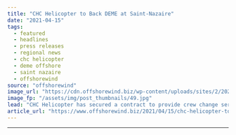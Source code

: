 ```yaml
---
title: "CHC Helicopter to Back DEME at Saint-Nazaire"
date: "2021-04-15"
tags: 
  - featured
  - headlines
  - press releases
  - regional news
  - chc helicopter
  - deme offshore
  - saint nazaire
  - offshorewind
source: "offshorewind"
image_url: "https://cdn.offshorewind.biz/wp-content/uploads/sites/2/2021/04/15093502/DEME-Books-CHC-Helicopter-Services.jpg"
image_fp: "/assets/img/post_thumbnails/49.jpg"
lead: "CHC Helicopter has secured a contract to provide crew change services to DEME Offshore"
article_url: "https://www.offshorewind.biz/2021/04/15/chc-helicopter-to-back-deme-at-saint-nazaire/"
---
```


---

